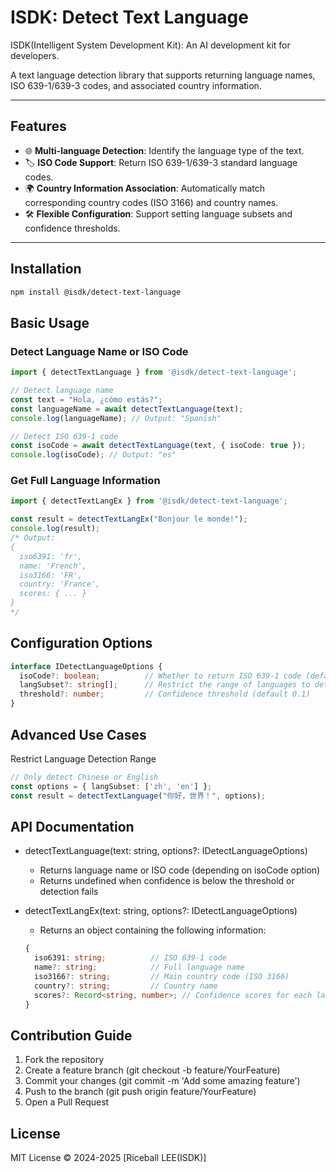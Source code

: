 # ISDK: Detect Text Language

ISDK(Intelligent System Development Kit): An AI development kit for developers.

A text language detection library that supports returning language names, ISO 639-1/639-3 codes, and associated country information.

---

## Features

- 🌐 **Multi-language Detection**: Identify the language type of the text.
- 🏷️ **ISO Code Support**: Return ISO 639-1/639-3 standard language codes.
- 🌍 **Country Information Association**: Automatically match corresponding country codes (ISO 3166) and country names.
- 🛠️ **Flexible Configuration**: Support setting language subsets and confidence thresholds.

---

## Installation

```bash
npm install @isdk/detect-text-language
```

## Basic Usage

### Detect Language Name or ISO Code

```typescript
import { detectTextLanguage } from '@isdk/detect-text-language';

// Detect language name
const text = "Hola, ¿cómo estás?";
const languageName = await detectTextLanguage(text);
console.log(languageName); // Output: "Spanish"

// Detect ISO 639-1 code
const isoCode = await detectTextLanguage(text, { isoCode: true });
console.log(isoCode); // Output: "es"
```

### Get Full Language Information

```typescript
import { detectTextLangEx } from '@isdk/detect-text-language';

const result = detectTextLangEx("Bonjour le monde!");
console.log(result);
/* Output:
{
  iso6391: 'fr',
  name: 'French',
  iso3166: 'FR',
  country: 'France',
  scores: { ... }
}
*/
```

## Configuration Options

```typescript
interface IDetectLanguageOptions {
  isoCode?: boolean;          // Whether to return ISO 639-1 code (default returns name)
  langSubset?: string[];      // Restrict the range of languages to detect (array of ISO 639-1 codes)
  threshold?: number;         // Confidence threshold (default 0.1)
}
```

## Advanced Use Cases

Restrict Language Detection Range

```typescript
// Only detect Chinese or English
const options = { langSubset: ['zh', 'en'] };
const result = detectTextLanguage("你好，世界！", options);
```

## API Documentation

* detectTextLanguage(text: string, options?: IDetectLanguageOptions)
  * Returns language name or ISO code (depending on isoCode option)
  * Returns undefined when confidence is below the threshold or detection fails
* detectTextLangEx(text: string, options?: IDetectLanguageOptions)
  * Returns an object containing the following information:

  ```ts
  {
    iso6391: string;          // ISO 639-1 code
    name?: string;            // Full language name
    iso3166?: string;         // Main country code (ISO 3166)
    country?: string;         // Country name
    scores?: Record<string, number>; // Confidence scores for each language
  }
  ```

## Contribution Guide

1. Fork the repository
1. Create a feature branch (git checkout -b feature/YourFeature)
1. Commit your changes (git commit -m 'Add some amazing feature')
1. Push to the branch (git push origin feature/YourFeature)
1. Open a Pull Request

## License

MIT License © 2024-2025 [Riceball LEE(ISDK)]
